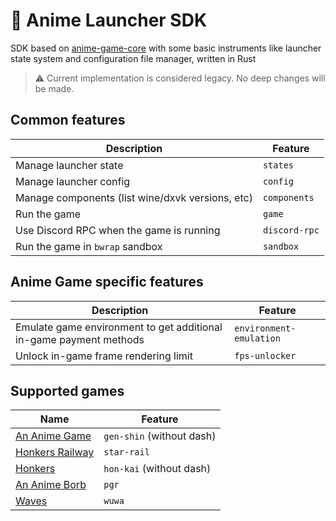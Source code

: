 # 🦀 Anime Launcher SDK

SDK based on [anime-game-core](https://github.com/an-anime-team/anime-game-core) with some basic instruments like launcher state system and configuration file manager, written in Rust

> ⚠️ Current implementation is considered legacy. No deep changes will be made.

## Common features

| Description                                      | Feature       |
|--------------------------------------------------|---------------|
| Manage launcher state                            | `states`      |
| Manage launcher config                           | `config`      |
| Manage components (list wine/dxvk versions, etc) | `components`  |
| Run the game                                     | `game`        |
| Use Discord RPC when the game is running         | `discord-rpc` |
| Run the game in `bwrap` sandbox                  | `sandbox`     |

## Anime Game specific features

| Description                                                        | Feature                 |
|--------------------------------------------------------------------|-------------------------|
| Emulate game environment to get additional in-game payment methods | `environment-emulation` |
| Unlock in-game frame rendering limit                               | `fps-unlocker`          |

## Supported games

| Name                                                                             | Feature                   |
|----------------------------------------------------------------------------------|---------------------------|
| [An Anime Game](https://github.com/an-anime-team/an-anime-game-launcher)         | `gen-shin` (without dash) |
| [Honkers Railway](https://github.com/an-anime-team/the-honkers-railway-launcher) | `star-rail`               |
| [Honkers](https://github.com/an-anime-team/honkers-launcher)                     | `hon-kai` (without dash)  |
| [An Anime Borb](https://github.com/an-anime-team/an-anime-borb-launcher)         | `pgr`                     |
| [Waves](https://github.com/an-anime-team/wavey-launcher)                         | `wuwa`                    |
